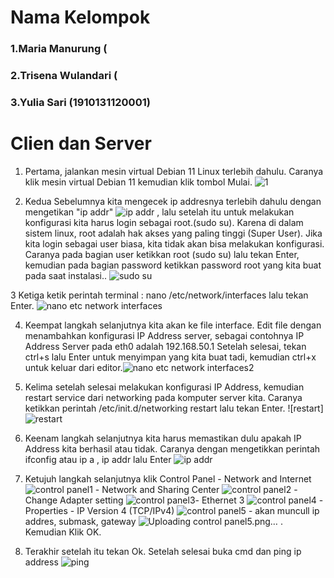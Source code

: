# Nama Kelompok 
### 1.Maria Manurung (
### 2.Trisena Wulandari ( 
### 3.Yulia Sari (1910131120001)

# Clien dan Server

1. Pertama, jalankan mesin virtual Debian 11 Linux terlebih dahulu. Caranya klik mesin virtual Debian 11 kemudian klik tombol Mulai.
![1](https://user-images.githubusercontent.com/112459285/197338096-d2dad838-dd93-4ab7-9165-790d07384ef5.png)

2. Kedua Sebelumnya kita mengecek ip addresnya terlebih dahulu dengan mengetikan "ip addr" ![ip addr](https://user-images.githubusercontent.com/112459285/197338298-d3adc2c0-f9c4-4896-9970-bc701caf49a4.png) , lalu setelah itu untuk melakukan konfigurasi kita harus login sebagai root.(sudo su). Karena di dalam sistem linux, root adalah hak akses yang paling tinggi (Super User). Jika kita login sebagai user biasa, kita tidak akan bisa melakukan konfigurasi. Caranya pada bagian user ketikkan root (sudo su) lalu tekan Enter, kemudian pada bagian password ketikkan password root yang kita buat pada saat instalasi..
![sudo su](https://user-images.githubusercontent.com/112459285/197338169-fd98950d-68de-42e2-aa3b-ee537c9fed00.png)

3 Ketiga ketik perintah terminal : nano /etc/network/interfaces lalu tekan Enter. ![nano etc network interfaces](https://user-images.githubusercontent.com/112459285/197338379-3f859d03-8d79-413b-bec6-8e4ed1758ecb.png)

4. Keempat langkah selanjutnya kita akan ke file interface. Edit file dengan menambahkan konfigurasi IP Address server, sebagai contohnya IP Address Server pada eth0 adalah 192.168.50.1 Setelah selesai, tekan ctrl+s lalu Enter untuk menyimpan yang kita buat tadi, kemudian ctrl+x untuk keluar dari editor.![nano etc network interfaces2](https://user-images.githubusercontent.com/112459285/197338583-8639edbc-7749-434b-aa17-2dedc2425340.png)

5. Kelima setelah selesai melakukan konfigurasi IP Address, kemudian restart service dari networking pada komputer server kita. Caranya ketikkan perintah /etc/init.d/networking restart lalu tekan Enter. ![restart]![restart](https://user-images.githubusercontent.com/112459285/197338879-4885980b-c9c0-49cc-a30e-73db14ec2c50.png)

6. Keenam langkah selanjutnya kita harus memastikan dulu apakah IP Address kita berhasil atau tidak. Caranya dengan mengetikkan perintah ifconfig atau ip a , ip addr lalu Enter ![ip addr](https://user-images.githubusercontent.com/112459285/197338867-a72dab93-fef2-422a-9e16-71e6fef68f9c.png)

7. Ketujuh langkah selanjutnya klik Control Panel  - Network and Internet ![control panel1](https://user-images.githubusercontent.com/112459285/197339231-3af3f497-9cc7-42e7-8b20-abd6dee93cf0.png) - Network and Sharing Center ![control panel2](https://user-images.githubusercontent.com/112459285/197339237-6a484b5a-a4bf-4d9a-bb2b-f2c0d70eb018.png) - Change Adapter setting ![control panel3](https://user-images.githubusercontent.com/112459285/197339245-86f352cb-871c-498f-8beb-350dd7ddb49f.png)- Ethernet 3 ![control panel4](https://user-images.githubusercontent.com/112459285/197339258-b80a81b1-d980-4650-bff7-93eb56f6a2e8.png) - Properties - IP Version 4 (TCP/IPv4) ![control panel5](https://user-images.githubusercontent.com/112459285/197339268-203accc5-213b-4ec7-89b6-90f5e1fd39c2.png) - akan muncull ip addres, submask, gateway ![Uploading control panel5.png…]() . Kemudian Klik OK.

8. Terakhir setelah itu tekan Ok. Setelah selesai buka cmd dan ping ip address ![ping](https://user-images.githubusercontent.com/112459285/197339347-93592222-8897-4faf-ab67-ed4b32d51f7e.png)

